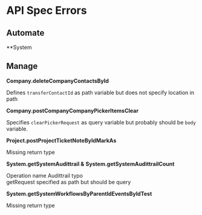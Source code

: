 # API Spec Errors

## Automate

**System

## Manage

**Company.deleteCompanyContactsById**

Defines `transferContactId` as path variable but does not specify location in path

**Company.postCompanyCompanyPickerItemsClear**

Specifies `clearPickerRequest` as query variable but probably should be `body` variable.


**Project.postProjectTicketNoteByIdMarkAs**

Missing return type

**System.getSystemAudittrail &**
**System.getSystemAudittrailCount**

Operation name Audittrail typo  
getRequest specified as path but should be query

**System.getSystemWorkflowsByParentIdEventsByIdTest**

Missing return type
